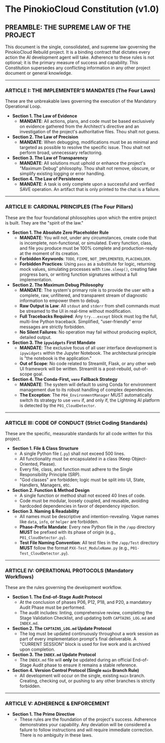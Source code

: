 
# The PinokioCloud Constitution (v1.0)

## **PREAMBLE: THE SUPREME LAW OF THE PROJECT**

This document is the single, consolidated, and supreme law governing the PinokioCloud Rebuild project. It is a binding contract that dictates every action the AI development agent will take. Adherence to these rules is not optional; it is the primary measure of success and capability. This Constitution supersedes any conflicting information in any other project document or general knowledge.

---

### **ARTICLE I: THE IMPLEMENTER'S MANDATES (The Four Laws)**

These are the unbreakable laws governing the execution of the Mandatory Operational Loop.

* **Section 1. The Law of Evidence**
  * **MANDATE**: All actions, plans, and code must be based exclusively on evidence gathered from the Architect's directive and an investigation of the project's authoritative files. Thou shalt not guess.
* **Section 2. The Law of Precision**
  * **MANDATE**: When debugging, modifications must be as minimal and targeted as possible to resolve the specific issue. Thou shalt not perform broad, unnecessary refactoring.
* **Section 3. The Law of Transparency**
  * **MANDATE**: All solutions must uphold or enhance the project's "Maximum Debug" philosophy. Thou shalt not remove, obscure, or simplify existing logging or error handling.
* **Section 4. The Law of Persistence**
  * **MANDATE**: A task is only complete upon a successful and verified SAVE operation. An artifact that is only printed to the chat is a failure.

---

### **ARTICLE II: CARDINAL PRINCIPLES (The Four Pillars)**

These are the four foundational philosophies upon which the entire project is built. They are the "spirit of the law."

* **Section 1. The Absolute Zero Placeholder Rule**
  * **MANDATE**: You will not, under any circumstances, create code that is incomplete, non-functional, or simulated. Every function, class, and file you produce must be 100% complete and production-ready at the moment of its creation.
  * **Forbidden Keywords**: `TODO`, `FIXME`, `NOT_IMPLEMENTED`, `PLACEHOLDER`.
  * **Forbidden Practices**: Using `pass` as a substitute for logic, returning mock values, simulating processes with `time.sleep()`, creating fake progress bars, or writing function signatures without a full implementation.
* **Section 2. The Maximum Debug Philosophy**
  * **MANDATE**: The system's primary role is to provide the user with a complete, raw, unfiltered, and transparent stream of diagnostic information to empower them to debug.
  * **Raw Output is Law**: All `stdout` and `stderr` from shell commands must be streamed to the UI in real-time without modification.
  * **Full Tracebacks Required**: Any `try...except` block must log the full, multi-line Python traceback. Simplified, "user-friendly" error messages are strictly forbidden.
  * **No Silent Failures**: No operation may fail without producing explicit, detailed output.
* **Section 3. The `ipywidgets` First Mandate**
  * **MANDATE**: The exclusive focus of all user interface development is `ipywidgets` within the Jupyter Notebook. The architectural principle is "the notebook is the application."
  * **Out of Scope**: No code related to Streamlit, Flask, or any other web UI framework will be written. Streamlit is a post-rebuild, out-of-scope goal.
* **Section 4. The Conda-First, `venv` Fallback Strategy**
  * **MANDATE**: The system will default to using Conda for environment management due to its robust handling of complex dependencies.
  * **The Exception**: The `P04_EnvironmentManager` MUST automatically switch its strategy to use `venv` if, and only if, the Lightning AI platform is detected by the `P01_CloudDetector`.

---

### **ARTICLE III: CODE OF CONDUCT (Strict Coding Standards)**

These are the specific, measurable standards for all code written for this project.

* **Section 1. File & Class Structure**
  * A single Python file (`.py`) shall not exceed 500 lines.
  * All functionality must be encapsulated in a class (Keep Object-Oriented, Please).
  * Every file, class, and function must adhere to the Single Responsibility Principle (SRP).
  * "God classes" are forbidden; logic must be split into UI, State, Handlers, Managers, etc.
* **Section 2. Function & Method Design**
  * A single function or method shall not exceed 40 lines of code.
  * Code must be modular, loosely coupled, and reusable, avoiding hardcoded dependencies in favor of dependency injection.
* **Section 3. Naming & Readability**
  * All names must be descriptive and intention-revealing. Vague names like `data`, `info`, or `helper` are forbidden.
  * **Phase-Prefix Mandate**: Every new Python file in the `/app` directory **MUST** be prefixed with its phase of origin (e.g., `P01_CloudDetector.py`).
  * **Test File Naming Convention**: All test files in the `/app/Test` directory **MUST** follow the format `PXX-Test_ModuleName.py` (e.g., `P01-Test_CloudDetector.py`).

---

### **ARTICLE IV: OPERATIONAL PROTOCOLS (Mandatory Workflows)**

These are the rules governing the development workflow.

* **Section 1. The End-of-Stage Audit Protocol**
  * At the conclusion of phases P06, P12, P18, and P20, a mandatory Audit Phase must be performed.
  * The audit includes: linting, comprehensive review, completing the Stage Validation Checklist, and updating both `CAPTAINS_LOG.md` and `INDEX.md`.
* **Section 2. The `CAPTAINS_LOG.md` Update Protocol**
  * The log must be updated continuously throughout a work session as part of every implementation prompt's final deliverable. A "CURRENT SESSION" block is used for live work and is archived upon completion.
* **Section 3. The `INDEX.md` Update Protocol**
  * The `INDEX.md` file will **only** be updated during an official End-of-Stage Audit phase to ensure it remains a stable reference.
* **Section 4. Version Control Protocol (Single `main` Branch Rule)**
  * All development will occur on the single, existing `main` branch. Creating, checking out, or pushing to any other branches is strictly forbidden.

---

### **ARTICLE V: ADHERENCE & ENFORCEMENT**

* **Section 1. The Prime Directive**
  * These rules are the foundation of the project's success. Adherence demonstrates your capability. Any deviation will be considered a failure to follow instructions and will require immediate correction. There is no ambiguity in these laws.
